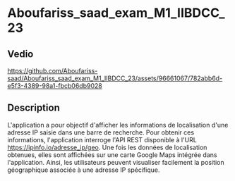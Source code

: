 # Aboufariss_saad_exam_M1_IIBDCC_23
## Vedio
https://github.com/Aboufariss-saad/Aboufariss_saad_exam_M1_IIBDCC_23/assets/96661067/782abb6d-e5f3-4389-98a1-fbcb06db9028
## Description
L'application a pour objectif d'afficher les informations de localisation d'une adresse IP saisie dans une barre de recherche. Pour obtenir ces informations, l'application interroge l'API REST disponible à l'URL https://ipinfo.io/adresse_ip/geo. Une fois les données de localisation obtenues, elles sont affichées sur une carte Google Maps intégrée dans l'application. Ainsi, les utilisateurs peuvent visualiser facilement la position géographique associée à une adresse IP spécifique.
